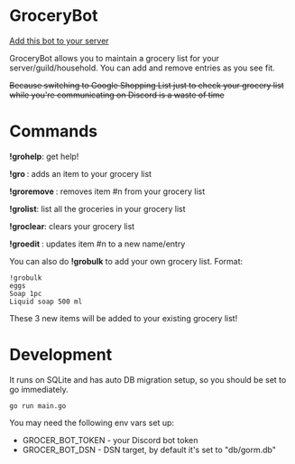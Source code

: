 # GroceryBot

[Add this bot to your server](https://discord.com/oauth2/authorize?client_id=815120759680532510&permissions=2048&scope=bot)

GroceryBot allows you to maintain a grocery list for your server/guild/household. You can add and remove entries as you see fit.

~~Because switching to Google Shopping List just to check your grocery list while you're communicating on Discord is a waste of time~~

# Commands

**!grohelp**: get help!

**!gro <name>**: adds an item to your grocery list

**!groremove <n>**: removes item #n from your grocery list

**!grolist**: list all the groceries in your grocery list

**!groclear**: clears your grocery list

**!groedit <n> <new name>**: updates item #n to a new name/entry

You can also do **!grobulk** to add your own grocery list. Format:

```
!grobulk
eggs
Soap 1pc
Liquid soap 500 ml
```

These 3 new items will be added to your existing grocery list!

# Development

It runs on SQLite and has auto DB migration setup, so you should be set to go immediately.

`go run main.go`

You may need the following env vars set up:

- GROCER_BOT_TOKEN - your Discord bot token
- GROCER_BOT_DSN - DSN target, by default it's set to "db/gorm.db"
